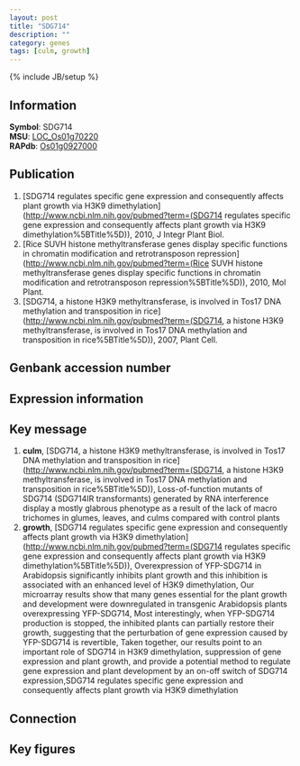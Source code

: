 ```yaml
---
layout: post
title: "SDG714"
description: ""
category: genes
tags: [culm, growth]
---
```

{% include JB/setup %}

## Information
__Symbol__: SDG714  
__MSU__: [LOC_Os01g70220](http://rice.plantbiology.msu.edu/cgi-bin/ORF_infopage.cgi?orf=LOC_Os01g70220)  
__RAPdb__: [Os01g0927000](http://rapdb.dna.affrc.go.jp/viewer/gbrowse_details/irgsp1?name=Os01g0927000)  

## Publication
1. [SDG714 regulates specific gene expression and consequently affects plant growth via H3K9 dimethylation](http://www.ncbi.nlm.nih.gov/pubmed?term=(SDG714 regulates specific gene expression and consequently affects plant growth via H3K9 dimethylation%5BTitle%5D)), 2010, J Integr Plant Biol.
2. [Rice SUVH histone methyltransferase genes display specific functions in chromatin modification and retrotransposon repression](http://www.ncbi.nlm.nih.gov/pubmed?term=(Rice SUVH histone methyltransferase genes display specific functions in chromatin modification and retrotransposon repression%5BTitle%5D)), 2010, Mol Plant.
3. [SDG714, a histone H3K9 methyltransferase, is involved in Tos17 DNA methylation and transposition in rice](http://www.ncbi.nlm.nih.gov/pubmed?term=(SDG714, a histone H3K9 methyltransferase, is involved in Tos17 DNA methylation and transposition in rice%5BTitle%5D)), 2007, Plant Cell.

## Genbank accession number

## Expression information

## Key message
1. __culm__, [SDG714, a histone H3K9 methyltransferase, is involved in Tos17 DNA methylation and transposition in rice](http://www.ncbi.nlm.nih.gov/pubmed?term=(SDG714, a histone H3K9 methyltransferase, is involved in Tos17 DNA methylation and transposition in rice%5BTitle%5D)),  Loss-of-function mutants of SDG714 (SDG714IR transformants) generated by RNA interference display a mostly glabrous phenotype as a result of the lack of macro trichomes in glumes, leaves, and culms compared with control plants
2. __growth__, [SDG714 regulates specific gene expression and consequently affects plant growth via H3K9 dimethylation](http://www.ncbi.nlm.nih.gov/pubmed?term=(SDG714 regulates specific gene expression and consequently affects plant growth via H3K9 dimethylation%5BTitle%5D)),  Overexpression of YFP-SDG714 in Arabidopsis significantly inhibits plant growth and this inhibition is associated with an enhanced level of H3K9 dimethylation, Our microarray results show that many genes essential for the plant growth and development were downregulated in transgenic Arabidopsis plants overexpressing YFP-SDG714, Most interestingly, when YFP-SDG714 production is stopped, the inhibited plants can partially restore their growth, suggesting that the perturbation of gene expression caused by YFP-SDG714 is revertible, Taken together, our results point to an important role of SDG714 in H3K9 dimethylation, suppression of gene expression and plant growth, and provide a potential method to regulate gene expression and plant development by an on-off switch of SDG714 expression,SDG714 regulates specific gene expression and consequently affects plant growth via H3K9 dimethylation

## Connection

## Key figures


